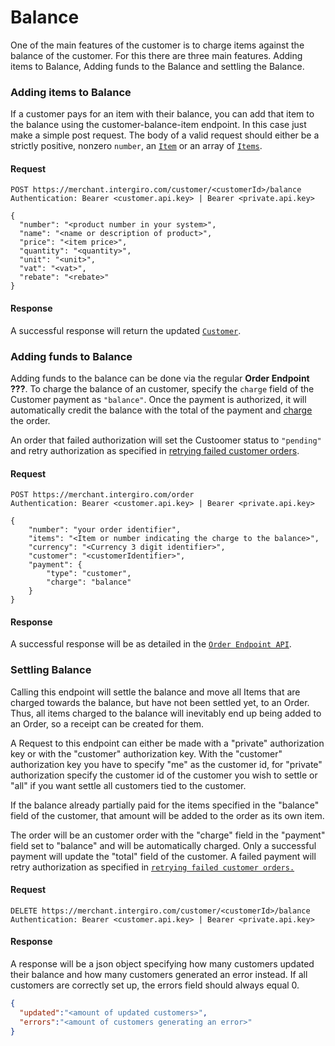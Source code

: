 # Balance
One of the main features of the customer is to charge items against the balance of the customer. For this there are three main features. 
Adding items to Balance, Adding funds to the Balance and settling the Balance. 

### Adding items to Balance
If a customer pays for an item with their balance, you can add that item to the balance using the customer-balance-item endpoint. 
In this case just make a simple post request. 
The body of a valid request should either be a strictly positive, nonzero `number`, an [`Item`](../../integrate/acquiring/reference.html#item) or an array of [`Items`](../../integrate/acquiring/reference.html#item).

#### Request
``` {1}
POST https://merchant.intergiro.com/customer/<customerId>/balance
Authentication: Bearer <customer.api.key> | Bearer <private.api.key>

{
  "number": "<product number in your system>",
  "name": "<name or description of product>",
  "price": "<item price>",
  "quantity": "<quantity>",
  "unit": "<unit>",
  "vat": "<vat>",
  "rebate": "<rebate>"
}
```

#### Response
A successful response will return the updated [`Customer`](../reference/customer.html#customer).

### Adding funds to Balance
Adding funds to the balance can be done via the regular **Order Endpoint ???**. 
To charge the balance of an customer, specify the `charge` field of the Customer payment as `"balance"`.
Once the payment is authorized, it will automatically credit the balance with the total of the payment and [charge](#) the order.

An order that failed authorization will set the Custoomer status to `"pending"` and retry authorization as specified in [retrying failed customer orders](#).

#### Request
``` {1}
POST https://merchant.intergiro.com/order
Authentication: Bearer <customer.api.key> | Bearer <private.api.key>

{
    "number": "your order identifier",
    "items": "<Item or number indicating the charge to the balance>",
    "currency": "<Currency 3 digit identifier>",
    "customer": "<customerIdentifier>",
    "payment": {
        "type": "customer",
        "charge": "balance"
	}
}
```

#### Response
A successful response will be as detailed in the [`Order Endpoint API`](../order#card-account-payment).

### Settling Balance
Calling this endpoint will settle the balance and move all Items that are charged towards the balance, but have not been settled yet, to an Order. 
Thus, all items charged to the balance will inevitably end up being added to an Order, so a receipt can be created for them.

A Request to this endpoint can either be made with a "private" authorization key or with the "customer" authorization key. 
With the "customer" authorization key you have to specify "me" as the customer id, for "private" authorization specify the customer id of the customer you wish to settle or "all" if you want settle all customers tied to the customer.

If the balance already partially paid for the items specified in the "balance" field of the customer, that amount will be added to the order as its own item.

The order will be an customer order with the "charge" field in the "payment" field set to "balance" and will be automatically charged. 
Only a successful payment will update the "total" field of the customer. 
A failed payment will retry authorization as specified in [`retrying failed customer orders.`](../order#retry-failed-account-payments)

#### Request

```{1}
DELETE https://merchant.intergiro.com/customer/<customerId>/balance
Authentication: Bearer <customer.api.key> | Bearer <private.api.key>
```
#### Response
A response will be a json object specifying how many customers updated their balance and how many customers generated an error instead. 
If all customers are correctly set up, the errors field should always equal 0.
```json
{
  "updated":"<amount of updated customers>",
  "errors":"<amount of customers generating an error>"
}
```
